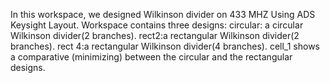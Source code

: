 In this workspace, we designed Wilkinson divider on 433 MHZ Using ADS Keysight Layout.
Workspace contains three designs:
circular: a circular Wilkinson divider(2 branches).
rect2:a rectangular Wilkinson divider(2 branches).
rect 4:a rectangular Wilkinson divider(4 branches).
cell_1 shows a comparative (minimizing) between the circular and the rectangular designs. 
